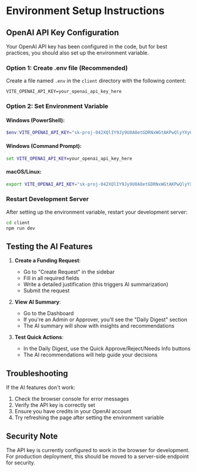 # Environment Setup Instructions

## OpenAI API Key Configuration

Your OpenAI API key has been configured in the code, but for best practices, you should also set up the environment variable.

### Option 1: Create .env file (Recommended)

Create a file named `.env` in the `client` directory with the following content:

```
VITE_OPENAI_API_KEY=your_openai_api_key_here
```

### Option 2: Set Environment Variable

#### Windows (PowerShell):
```powershell
$env:VITE_OPENAI_API_KEY="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"
```

#### Windows (Command Prompt):
```cmd
set VITE_OPENAI_API_KEY=your_openai_api_key_here
```

#### macOS/Linux:
```bash
export VITE_OPENAI_API_KEY="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"
```

### Restart Development Server

After setting up the environment variable, restart your development server:

```bash
cd client
npm run dev
```

## Testing the AI Features

1. **Create a Funding Request**:
   - Go to "Create Request" in the sidebar
   - Fill in all required fields
   - Write a detailed justification (this triggers AI summarization)
   - Submit the request

2. **View AI Summary**:
   - Go to the Dashboard
   - If you're an Admin or Approver, you'll see the "Daily Digest" section
   - The AI summary will show with insights and recommendations

3. **Test Quick Actions**:
   - In the Daily Digest, use the Quick Approve/Reject/Needs Info buttons
   - The AI recommendations will help guide your decisions

## Troubleshooting

If the AI features don't work:

1. Check the browser console for error messages
2. Verify the API key is correctly set
3. Ensure you have credits in your OpenAI account
4. Try refreshing the page after setting the environment variable

## Security Note

The API key is currently configured to work in the browser for development. For production deployment, this should be moved to a server-side endpoint for security.


